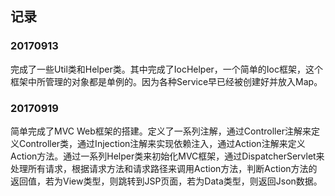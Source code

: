 ## 记录

### 20170913
完成了一些Util类和Helper类。其中完成了IocHelper，一个简单的Ioc框架，这个框架中所管理的对象都是单例的。因为各种Service早已经被创建好并放入Map。

### 20170919
简单完成了MVC Web框架的搭建。定义了一系列注解，通过Controller注解来定义Controller类，通过Injection注解来实现依赖注入，通过Action注解来定义Action方法。通过一系列Helper类来初始化MVC框架，通过DispatcherServlet来处理所有请求，根据请求方法和请求路径来调用Action方法，判断Action方法的返回值，若为View类型，则跳转到JSP页面，若为Data类型，则返回Json数据。
